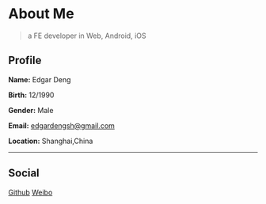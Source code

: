 # About Me

> a FE developer in Web, Android, iOS

## Profile

**Name:** Edgar Deng  
 
**Birth:** 12/1990
 
**Gender:** Male
 
**Email:** edgardengsh@gmail.com

**Location:** Shanghai,China


****



## Social

[Github](https://github.com/edgardeng) 
[Weibo](https://weibo.com/edgardeng)
